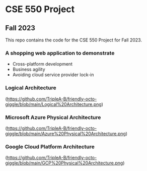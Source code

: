 # CSE 550 Project
## Fall 2023
This repo contains the code for the CSE 550 Project for Fall 2023.

### A shopping web application to demonstrate
* Cross-platform development
* Business agility
* Avoiding cloud service provider lock-in

### Logical Architecture
(https://github.com/TripleA-B/friendly-octo-giggle/blob/main/Logical%20Architecture.png)

### Microsoft Azure Physical Architecture
(https://github.com/TripleA-B/friendly-octo-giggle/blob/main/Azure%20Physical%20Architecture.png)

### Google Cloud Platform Architecture
(https://github.com/TripleA-B/friendly-octo-giggle/blob/main/GCP%20Physical%20Architecture.png)
